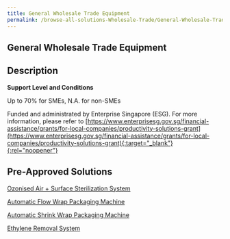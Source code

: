 ```yaml
---
title: General Wholesale Trade Equipment
permalink: /browse-all-solutions-Wholesale-Trade/General-Wholesale-Trade-Equipment
---
```


## General Wholesale Trade Equipment
## Description

**Support Level and Conditions**

Up to 70% for SMEs, N.A. for non-SMEs

Funded and administrated by Enterprise Singapore (ESG). For more information, please refer to
[https://www.enterprisesg.gov.sg/financial-assistance/grants/for-local-companies/productivity-solutions-grant](https://www.enterprisesg.gov.sg/financial-assistance/grants/for-local-companies/productivity-solutions-grant){:target="_blank"}{:rel="noopener"}

## Pre-Approved Solutions

<a href='/productivity-solutions-grant/solutionrepo/solution82' target='_blank'>Ozonised Air + Surface Sterilization System</a><br>

<a href='/productivity-solutions-grant/solutionrepo/solution1986' target='_blank'>Automatic Flow Wrap Packaging Machine</a><br>

<a href='/productivity-solutions-grant/solutionrepo/solution1987' target='_blank'>Automatic Shrink Wrap Packaging Machine</a><br>

<a href='/productivity-solutions-grant/solutionrepo/solution2001' target='_blank'>Ethylene Removal System</a><br>

